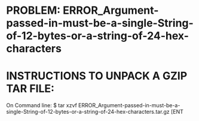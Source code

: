 # PROBLEM: ERROR_Argument-passed-in-must-be-a-single-String-of-12-bytes-or-a-string-of-24-hex-characters

# INSTRUCTIONS TO UNPACK A GZIP TAR FILE: 
  
  On Command line:
    $ tar xzvf ERROR_Argument-passed-in-must-be-a-single-String-of-12-bytes-or-a-string-of-24-hex-characters.tar.gz [ENT
